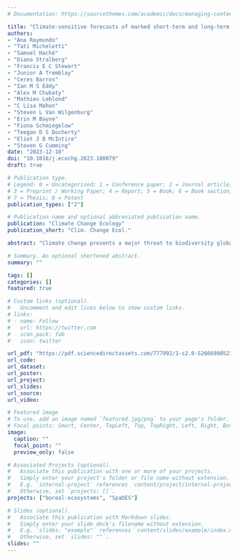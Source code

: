 ```yaml
---
# Documentation: https://sourcethemes.com/academic/docs/managing-content/

title: "Climate-sensitive forecasts of marked short-term and long-term changes in the distributions or abundances of Northwestern boreal landbirds"
authors:
- "Ana Raymundo"
- "Tati Micheletti"
- "Samuel Haché"
- "Diana Stralberg"
- "Francis E C Stewart"
- "Junior A Tremblay"
- "Ceres Barros"
- "Ian M S Eddy"
- "Alex M Chubaty"
- "Mathieu Leblond"
- "C Lisa Mahon"
- "Steven L Van Wilgenburg"
- "Erin M Bayne"
- "Fiona Schmiegelow"
- "Teegan D S Docherty"
- "Eliot J B McIntire"
- "Steven G Cumming"
date: "2023-12-18"
doi: "10.1016/j.ecochg.2023.100079"
draft: true

# Publication type.
# Legend: 0 = Uncategorized; 1 = Conference paper; 2 = Journal article;
# 3 = Preprint / Working Paper; 4 = Report; 5 = Book; 6 = Book section;
# 7 = Thesis; 8 = Patent
publication_types: ["2"]

# Publication name and optional abbreviated publication name.
publication: "Climate Change Ecology"
publication_short: "Clim. Change Ecol."

abstract: "Climate change presents a major threat to biodiversity globally. Northern ecosystems, such as Canada's boreal forest, are predicted to experience particularly severe climate-induced changes. These changes may reduce the carrying capacity and habitat suitability of the boreal forest for many wildlife species. Boreal birds are susceptible to both direct and indirect effects of climate change, and several studies have predicted northward shifts in species distributions as temperatures become warmer. We forecasted spatially-explicit changes in the densities of 72 boreal landbird species using integrated climate change projections and a forest dynamics model in the Taiga Plains ecozone of the Northwest Territories (NT), Canada, over the 2011–2091 horizon. We 1) identified 'winner', 'loser', and 'bellringer' species over short (2031) and long-term (2091) forecasts, 2) mapped landbird range and density changes under three contrasting Global Circulation Models (GCMs), and 3) quantify differences in landbird density predictions across a latitudinal gradient. Species that showed a moderate increase or decrease in their predicted abundance were considered 'winners' and 'losers,' respectively. Species that showed a marked increase or decrease – a doubling or halving – of their predicted abundance in all three GCMs, were termed 'bellringers'. From 2011–2031, only 2/72 (2.8%) were considered winners, and 3/72 (4.2%) were losers. From 2011–2091, the abundance of more species was predicted to change: 26/72 (36.1%) were winners, and 10/72 species (13.9%) were losers. Four species were considered bellringers: Gray-cheeked Thrush, White-crowned Sparrow, Fox Sparrow, and American Tree Sparrow. Overall, projected range shifts were strongly oriented along a southeast-to-northwest axis. Shifts to the north and south were evenly distributed among all three GCMs. Our results suggest that future climate-mitigated distribution shifts and population declines of boreal landbirds will require targeted conservation actions. They also highlight the importance of the NT as a potential refugium for many boreal-breeding landbird species in Canada."

# Summary. An optional shortened abstract.
summary: ""

tags: []
categories: []
featured: true

# Custom links (optional).
#   Uncomment and edit lines below to show custom links.
# links:
# - name: Follow
#   url: https://twitter.com
#   icon_pack: fab
#   icon: twitter

url_pdf: "https://pdf.sciencedirectassets.com/777992/1-s2.0-S2666900523X00045/1-s2.0-S2666900523000151/main.pdf"
url_code:
url_dataset:
url_poster:
url_project:
url_slides:
url_source:
url_video:

# Featured image
# To use, add an image named `featured.jpg/png` to your page's folder. 
# Focal points: Smart, Center, TopLeft, Top, TopRight, Left, Right, BottomLeft, Bottom, BottomRight.
image:
  caption: ""
  focal_point: ""
  preview_only: false

# Associated Projects (optional).
#   Associate this publication with one or more of your projects.
#   Simply enter your project's folder or file name without extension.
#   E.g. `internal-project` references `content/project/internal-project/index.md`.
#   Otherwise, set `projects: []`.
projects: ["boreal-ecosystems", "SpaDES"]

# Slides (optional).
#   Associate this publication with Markdown slides.
#   Simply enter your slide deck's filename without extension.
#   E.g. `slides: "example"` references `content/slides/example/index.md`.
#   Otherwise, set `slides: ""`.
slides: ""
---
```

